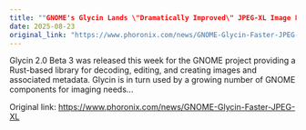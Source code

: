 ```yaml
---
title: ""GNOME's Glycin Lands \"Dramatically Improved\" JPEG-XL Image Loading Performance""
date: 2025-08-23
original_link: "https://www.phoronix.com/news/GNOME-Glycin-Faster-JPEG-XL"
---
```


Glycin 2.0 Beta 3 was released this week for the GNOME project providing a Rust-based library for decoding, editing, and creating images and associated metadata. Glycin is in turn used by a growing number of GNOME components for imaging needs...

Original link: https://www.phoronix.com/news/GNOME-Glycin-Faster-JPEG-XL